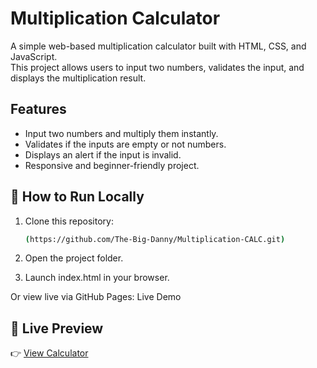 # Multiplication Calculator

A simple web-based multiplication calculator built with HTML, CSS, and JavaScript.  
This project allows users to input two numbers, validates the input, and displays 
the multiplication result.


## Features
- Input two numbers and multiply them instantly.
- Validates if the inputs are empty or not numbers.
- Displays an alert if the input is invalid.
- Responsive and beginner-friendly project.



## 🚀 How to Run Locally  
1. Clone this repository:  
   ```bash
   (https://github.com/The-Big-Danny/Multiplication-CALC.git)
   
2. Open the project folder.

3. Launch index.html in your browser.


Or view live via GitHub Pages: Live Demo
## 🔗 Live Preview  
👉 [View Calculator](https://the-big-danny.github.io/Multiplication-CALC/)
